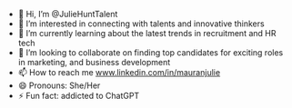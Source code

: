 - 👋 Hi, I’m @JulieHuntTalent
- 👀 I’m interested in connecting with talents and innovative thinkers
- 🌱 I’m currently learning about the latest trends in recruitment and HR tech
- 💞️ I’m looking to collaborate on finding top candidates for exciting roles in marketing, and business development
- 📫 How to reach me www.linkedin.com/in/mauranjulie
- 😄 Pronouns: She/Her
- ⚡ Fun fact: addicted to ChatGPT

<!---
JulieHuntTalent/JulieHuntTalent is a ✨ special ✨ repository because its `README.md` (this file) appears on your GitHub profile.
You can click the Preview link to take a look at your changes.
--->
